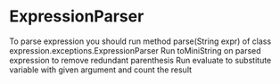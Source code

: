 # ExpressionParser
To parse expression you should run method parse(String expr) of class expression.exceptions.ExpressionParser
Run toMiniString on parsed expression to remove redundant parenthesis
Run evaluate to substitute variable with given argument and count the result
